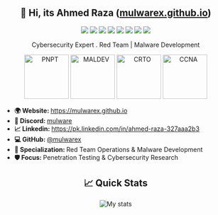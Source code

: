 <h2 align="center"> 👋 Hi, its <b>Ahmed Raza</b> (<a href="//mulwarex.github.io">mulwarex.github.io</a>) </h2> 
<p align="center">
  <img src="https://img.shields.io/badge/c++%20-%2300599C.svg?&style=for-the-badge&logo=c%2B%2B&logoColor=white"/>
  <img src="https://img.shields.io/badge/c%20-%2300599C.svg?&style=for-the-badge&logo=c&logoColor=white"/>
  <img src="https://img.shields.io/badge/python%20-%2314354C.svg?&style=for-the-badge&logo=python&logoColor=white"/>
  <img src="https://img.shields.io/badge/c%23%20-%23239120.svg?&style=for-the-badge&logo=c-sharp&logoColor=white"/>
  <img src="https://img.shields.io/badge/css3%20-%231572B6.svg?&style=for-the-badge&logo=css3&logoColor=white"/>
  <img src="https://img.shields.io/badge/html5%20-%23E34F26.svg?&style=for-the-badge&logo=html5&logoColor=white"/>
  <img src="https://img.shields.io/badge/flask%20-%23000.svg?&style=for-the-badge&logo=flask&logoColor=white"/>
  <img src="https://img.shields.io/badge/Mulwarex%20-%231DA1F2.svg?&style=for-the-badge&logo=Twitter&logoColor=white"/>
</p>
<p align="center"> 
  Cybersecurity Expert . Red Team | Malware Development 
</p>
<p align="center">
  <img src="https://certifications.tcm-sec.com/wp-content/uploads/2024/08/PNPT.webp" width="100" height="100" alt="PNPT" />
  <img src="https://avatars.githubusercontent.com/u/121844819?s=200&v=4" width="100" height="100" alt="MALDEV" />
  <img src="https://www.bencteux.fr/img/crto.webp" width="100" height="100" alt="CRTO" />
  <img src="https://www.cisco.com/content/dam/cisco-cdc/site/images/photography/learn/544/ccna-logo-544x306.png" width="100" height="100" alt="CCNA" />
  
</p>
<ul>
  <li><b>🌍 Website: </b> <a href="https://mulwarex.github.io" target="_blank">https://mulwarex.github.io</a></li>
  <li><b>🚀 Discord: </b> <a href="#" target="_blank">mulware</a></li>
  <li><b>📈 Linkedin: </b> <a href="https://pk.linkedin.com/in/ahmed-raza-327aaa2b3" target="_blank">https://pk.linkedin.com/in/ahmed-raza-327aaa2b3</a></li>
  <li><b>💻 GitHub: </b> <a href="https://github.com/mulwarex" target="_blank">@mulwarex</a></li>
  <li><b>🎯 Specialization: </b> Red Team Operations & Malware Development</li>
  <li><b>🛡️ Focus: </b> Penetration Testing & Cybersecurity Research</li>
</ul>

<h2 align="center"> 📈 Quick Stats </h2> 
<p align="center">
<img src="https://github-readme-stats.vercel.app/api?username=mulwarex&show_icons=true&theme=merko&count_private=true&include_all_commits=true" alt="My stats">
</p>
